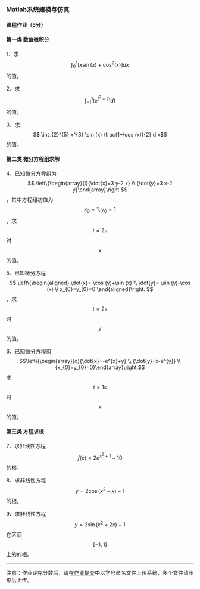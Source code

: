 ### Matlab系统建模与仿真

#### 课程作业（5分）

#### 第一类 数值微积分

1、求 $$ \int_{0}^{1}\left[x \sin (x)+\cos ^{2}(x)\right] d x $$的值。

2、求 $$\int_{-1}^{1} t e^{t^{2}+2 t} d t$$的值。

3、求 $$ \int_{2}^{5} x^{3} \sin (x) \frac{1+\cos (x)}{2} d x$$的值。

#### 第二类 微分方程组求解

4、已知微分方程组为$$
\left\{\begin{array}{l}{\dot{x}=3 y-2 x} \\ {\dot{y}=3 x-2 y}\end{array}\right.$$，其中方程组初值为$$ x_{0}=1, y_{0}=1 $$，求 $$ t=2s $$时$$x$$的值。

5、已知微分方程$$
\left\{\begin{aligned} \dot{x}= \cos (y)+\sin (x) \\ \dot{y}= \sin (y)-\cos (x) \\ x_{0}=y_{0}=0 \end{aligned}\right.
$$，求$$t=2s$$时$$y$$的值。

6、已知微分方程组$$\left\{\begin{array}{c}{\dot{x}=-e^{x}+y} \\ {\dot{y}=x-e^{y}} \\ {x_{0}=y_{0}=0}\end{array}\right.$$求$$t=1s$$时$$x$$的值。

#### 第三类 方程求根 

7、求非线性方程$$ f(x)=2 e^{x^{2}+1}-10 $$的根。

8、求非线性方程$$ y=2 \cos \left(x^{2}-x\right)-1 $$的根。

9、求非线性方程$$ y=2 \sin \left(x^{2}+2 x\right)-1$$在区间$$[-1,1]$$上的的根。


<script type="text/javascript" src="http://cdn.mathjax.org/mathjax/latest/MathJax.js?config=TeX-AMS-MML_HTMLorMML"> </script>

---

注意：作业评完分数后，请在[作业提交](https://www.wjx.top/jq/36994374.aspx)中以学号命名文件上传系统，多个文件请压缩后上传。

